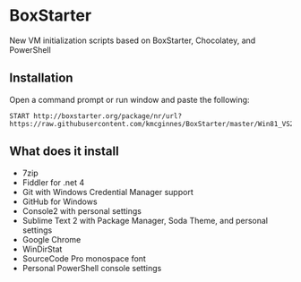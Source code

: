 BoxStarter
==========

New VM initialization scripts based on BoxStarter, Chocolatey, and PowerShell

## Installation

Open a command prompt or run window and paste the following:

```
START http://boxstarter.org/package/nr/url?https://raw.githubusercontent.com/kmcginnes/BoxStarter/master/Win81_VS2013.txt
```

## What does it install

* 7zip
* Fiddler for .net 4
* Git with Windows Credential Manager support
* GitHub for Windows
* Console2 with personal settings
* Sublime Text 2 with Package Manager, Soda Theme, and personal settings
* Google Chrome
* WinDirStat
* SourceCode Pro monospace font
* Personal PowerShell console settings
